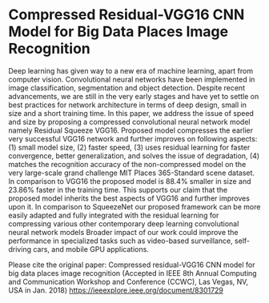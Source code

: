 # Compressed Residual-VGG16 CNN Model for Big Data Places Image Recognition

Deep learning has given way to a new era of machine learning,
apart from computer vision. Convolutional neural networks have
been implemented in image classification, segmentation and object
detection. Despite recent advancements, we are still in the very
early stages and have yet to settle on best practices for network
architecture in terms of deep design, small in size and a short
training time. In this paper, we address the issue of speed and size
by proposing a compressed convolutional neural network model
namely Residual Squeeze VGG16. Proposed model compresses the
earlier very successful VGG16 network and further improves on
following aspects: (1) small model size, (2) faster speed, (3) uses
residual learning for faster convergence, better generalization, and
solves the issue of degradation, (4) matches the recognition
accuracy of the non-compressed model on the very large-scale
grand challenge MIT Places 365-Standard scene dataset.
In comparison to VGG16 the proposed model is 88.4%
smaller in size and 23.86% faster in the training time. This
supports our claim that the proposed model inherits the best aspects
of VGG16 and further improves upon it. In comparison to
SqueezeNet our proposed framework can be more easily adapted
and fully integrated with the residual learning for compressing
various other contemporary deep learning convolutional neural
network models Broader impact of our work could improve the
performance in specialized tasks such as video-based surveillance,
self-driving cars, and mobile GPU applications.

Please cite the original paper: Compressed residual-VGG16 CNN model for big data places image recognition (Accepted in IEEE 8th Annual Computing and Communication Workshop and Conference (CCWC), Las Vegas, NV, USA in Jan. 2018) https://ieeexplore.ieee.org/document/8301729
